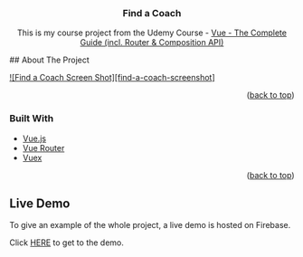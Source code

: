 <div id="top"></div>

<!-- PROJECT INFO -->
<br />
<div align="center">
  <h3 align="center">Find a Coach</h3>

  <p align="center">
    This is my course project from the Udemy Course - <a href="https://www.udemy.com/course/vuejs-2-the-complete-guide/">Vue - The Complete Guide (incl. Router & Composition API)</a>
    <br />
  </p>
</div>
<!-- ABOUT THE PROJECT -->
## About The Project

[![Find a Coach Screen Shot][find-a-coach-screenshot]](@/images/Find-a-Coach.png)

<p align="right">(<a href="#top">back to top</a>)</p>

### Built With

- [Vue.js](https://vuejs.org/)
- [Vue Router](https://router.vuejs.org/)
- [Vuex](https://vuex.vuejs.org/)

<p align="right">(<a href="#top">back to top</a>)</p>

<!-- GETTING STARTED -->

## Live Demo

To give an example of the whole project, a live demo is hosted on Firebase.

Click [HERE](https://find-a-coach-d9a86.web.app) to get to the demo.

